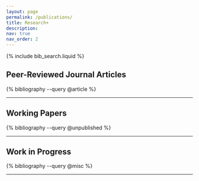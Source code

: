 ```yaml
---
layout: page
permalink: /publications/
title: Research+
description: 
nav: true
nav_order: 2
---
```



{% include bib_search.liquid %}

## Peer-Reviewed Journal Articles

<div class="publications">
{% bibliography --query @article %}
</div>

---

## Working Papers

<div class="publications">
{% bibliography --query @unpublished %}
</div>

---

## Work in Progress

<div class="publications">
{% bibliography --query @misc %}
</div>

---

<script>
const authorUrls = {
  "Wang, Xingjian": "https://victor-finance.github.io",
  "Haozhe Han": "https://come.tju.edu.cn/info/1091/7801.htm",
  "Yao, Chi": "https://www.suibe.edu.cn/finance/yc/list.htm",
  "Wang, Changyun": "http://sf.ruc.edu.cn/info/1269/8125.htm",
  "Gao, Haoyu": "https://haoyugao.top",
  "Wen, Huiyu": "https://glxy.gdut.edu.cn/info/1292/29774.htm",
  "Xu, Zelin": "https://jgxy.fzu.edu.cn/info/1043/22411.htm",
  "Ren, Xingzi": "https://jrx.cueb.edu.cn/szll/jsml/8be04f4f81144a9a926feb3e2d90aad7.htm",
  "Miao, Meng": "http://sf.ruc.edu.cn/jszy/mm/index.htm",
  "Tang, Huoqing": "https://cz.cueb.edu.cn/szdw/swx/146301.htm",
  "Zhu, Guangshun": "https://sbf.uibe.edu.cn/szdw/xyjs/jszc/4fea26058ab541eaa8d8795c05a8dfcd.htm",
  "Zhong, Teng": "https://sbf.uibe.edu.cn/szdw/xyjs/fjszc/a3139c035ed84961a9c3caa0d90eec3a.htm"
};

document.addEventListener('DOMContentLoaded', function() {
  document.querySelectorAll('.bibliography .author').forEach(function(authorDiv) {
    let html = authorDiv.innerHTML;
    Object.keys(authorUrls).forEach(function(author) {
      const regex = new RegExp(author.replace(/[.*+?^${}()|[\]\\]/g, '\\$&'), 'g');
      html = html.replace(regex, `<a href="${authorUrls[author]}" target="_blank" style="color: inherit; text-decoration: none; border-bottom: 1px dotted;">${author}</a>`);
    });
    authorDiv.innerHTML = html;
  });
});
</script>
